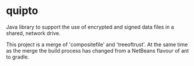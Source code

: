 # quipto
Java library to support the use of encrypted and signed data files in a shared, network drive.

This project is a merge of 'compositefile' and 'treeoftrust'.  At the same time as the merge the
build process has changed from a NetBeans flavour of ant to gradle.

